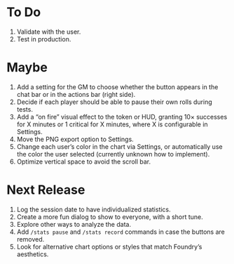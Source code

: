 # To Do
1. Validate with the user.
2. Test in production.

# Maybe
1. Add a setting for the GM to choose whether the button appears in the chat bar or in the actions bar (right side).
2. Decide if each player should be able to pause their own rolls during tests.
3. Add a “on fire” visual effect to the token or HUD, granting 10× successes for X minutes or 1 critical for X minutes, where X is configurable in Settings.
4. Move the PNG export option to Settings.
5. Change each user’s color in the chart via Settings, or automatically use the color the user selected (currently unknown how to implement).
6. Optimize vertical space to avoid the scroll bar.

# Next Release
1. Log the session date to have individualized statistics.
2. Create a more fun dialog to show to everyone, with a short tune.
3. Explore other ways to analyze the data.
4. Add `/stats pause` and `/stats record` commands in case the buttons are removed.
5. Look for alternative chart options or styles that match Foundry’s aesthetics.
